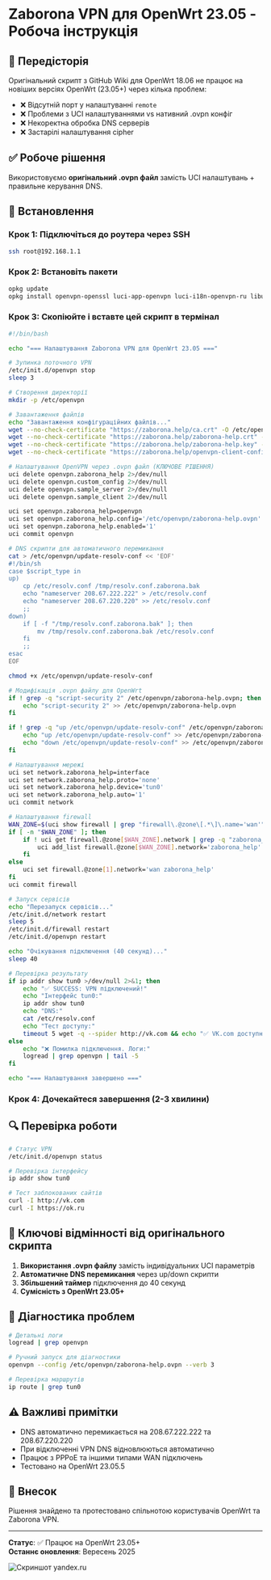 # Zaborona VPN для OpenWrt 23.05 - Робоча інструкція

## 📖 Передісторія

Оригінальний скрипт з GitHub Wiki для OpenWrt 18.06 не працює на новіших версіях OpenWrt (23.05+) через кілька проблем:

- ❌ Відсутній порт у налаштуванні `remote`
- ❌ Проблеми з UCI налаштуваннями vs нативний .ovpn конфіг
- ❌ Некоректна обробка DNS серверів
- ❌ Застарілі налаштування cipher

## ✅ Робоче рішення

Використовуємо **оригінальний .ovpn файл** замість UCI налаштувань + правильне керування DNS.

## 🚀 Встановлення

### Крок 1: Підключіться до роутера через SSH
```bash
ssh root@192.168.1.1
```

### Крок 2: Встановіть пакети
```bash
opkg update
opkg install openvpn-openssl luci-app-openvpn luci-i18n-openvpn-ru libustream-openssl
```

### Крок 3: Скопіюйте і вставте цей скрипт в термінал
```bash
#!/bin/bash

echo "=== Налаштування Zaborona VPN для OpenWrt 23.05 ==="

# Зупинка поточного VPN
/etc/init.d/openvpn stop
sleep 3

# Створення директорії
mkdir -p /etc/openvpn

# Завантаження файлів
echo "Завантаження конфігураційних файлів..."
wget --no-check-certificate "https://zaborona.help/ca.crt" -O /etc/openvpn/ca.crt
wget --no-check-certificate "https://zaborona.help/zaborona-help.crt" -O /etc/openvpn/zaborona-help.crt
wget --no-check-certificate "https://zaborona.help/zaborona-help.key" -O /etc/openvpn/zaborona-help.key
wget --no-check-certificate "https://zaborona.help/openvpn-client-config/zaborona-help_maxroutes.ovpn" -O /etc/openvpn/zaborona-help.ovpn

# Налаштування OpenVPN через .ovpn файл (КЛЮЧОВЕ РІШЕННЯ)
uci delete openvpn.zaborona_help 2>/dev/null
uci delete openvpn.custom_config 2>/dev/null
uci delete openvpn.sample_server 2>/dev/null
uci delete openvpn.sample_client 2>/dev/null

uci set openvpn.zaborona_help=openvpn
uci set openvpn.zaborona_help.config='/etc/openvpn/zaborona-help.ovpn'
uci set openvpn.zaborona_help.enabled='1'
uci commit openvpn

# DNS скрипти для автоматичного перемикання
cat > /etc/openvpn/update-resolv-conf << 'EOF'
#!/bin/sh
case $script_type in
up)
    cp /etc/resolv.conf /tmp/resolv.conf.zaborona.bak
    echo "nameserver 208.67.222.222" > /etc/resolv.conf
    echo "nameserver 208.67.220.220" >> /etc/resolv.conf
    ;;
down)
    if [ -f "/tmp/resolv.conf.zaborona.bak" ]; then
        mv /tmp/resolv.conf.zaborona.bak /etc/resolv.conf
    fi
    ;;
esac
EOF

chmod +x /etc/openvpn/update-resolv-conf

# Модифікація .ovpn файлу для OpenWrt
if ! grep -q "script-security 2" /etc/openvpn/zaborona-help.ovpn; then
    echo "script-security 2" >> /etc/openvpn/zaborona-help.ovpn
fi

if ! grep -q "up /etc/openvpn/update-resolv-conf" /etc/openvpn/zaborona-help.ovpn; then
    echo "up /etc/openvpn/update-resolv-conf" >> /etc/openvpn/zaborona-help.ovpn
    echo "down /etc/openvpn/update-resolv-conf" >> /etc/openvpn/zaborona-help.ovpn
fi

# Налаштування мережі
uci set network.zaborona_help=interface
uci set network.zaborona_help.proto='none'
uci set network.zaborona_help.device='tun0'
uci set network.zaborona_help.auto='1'
uci commit network

# Налаштування firewall
WAN_ZONE=$(uci show firewall | grep "firewall\.@zone\[.*\]\.name='wan'" | cut -d'[' -f2 | cut -d']' -f1)
if [ -n "$WAN_ZONE" ]; then
    if ! uci get firewall.@zone[$WAN_ZONE].network | grep -q "zaborona_help"; then
        uci add_list firewall.@zone[$WAN_ZONE].network='zaborona_help'
    fi
else
    uci set firewall.@zone[1].network='wan zaborona_help'
fi
uci commit firewall

# Запуск сервісів
echo "Перезапуск сервісів..."
/etc/init.d/network restart
sleep 5
/etc/init.d/firewall restart
/etc/init.d/openvpn restart

echo "Очікування підключення (40 секунд)..."
sleep 40

# Перевірка результату
if ip addr show tun0 >/dev/null 2>&1; then
    echo "✅ SUCCESS: VPN підключений!"
    echo "Інтерфейс tun0:"
    ip addr show tun0
    echo "DNS:"
    cat /etc/resolv.conf
    echo "Тест доступу:"
    timeout 5 wget -q --spider http://vk.com && echo "✅ VK.com доступний" || echo "❌ VK.com недоступний"
else
    echo "❌ Помилка підключення. Логи:"
    logread | grep openvpn | tail -5
fi

echo "=== Налаштування завершено ==="
```

### Крок 4: Дочекайтеся завершення (2-3 хвилини)

## 🔍 Перевірка роботи

```bash
# Статус VPN
/etc/init.d/openvpn status

# Перевірка інтерфейсу
ip addr show tun0

# Тест заблокованих сайтів
curl -I http://vk.com
curl -I https://ok.ru
```

## 🎯 Ключові відмінності від оригінального скрипта

1. **Використання .ovpn файлу** замість індивідуальних UCI параметрів
2. **Автоматичне DNS перемикання** через up/down скрипти  
3. **Збільшений таймер** підключення до 40 секунд
4. **Сумісність з OpenWrt 23.05+**

## 🔧 Діагностика проблем

```bash
# Детальні логи
logread | grep openvpn

# Ручний запуск для діагностики
openvpn --config /etc/openvpn/zaborona-help.ovpn --verb 3

# Перевірка маршрутів
ip route | grep tun0
```

## ⚠️ Важливі примітки

- DNS автоматично перемикається на 208.67.222.222 та 208.67.220.220
- При відключенні VPN DNS відновлюються автоматично
- Працює з PPPoE та іншими типами WAN підключень
- Тестовано на OpenWrt 23.05.5

## 🤝 Внесок

Рішення знайдено та протестовано спільнотою користувачів OpenWrt та Zaborona VPN.

---
**Статус**: ✅ Працює на OpenWrt 23.05+  
**Останнє оновлення**: Вересень 2025

![Скриншот yandex.ru](Screenshot_20250909-202301.png)














